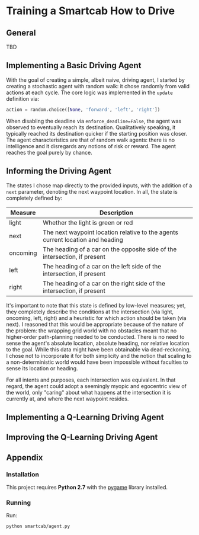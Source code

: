 Training a Smartcab How to Drive
================================

## General

TBD

## Implementing a Basic Driving Agent

<!-- Observe what you see with the agent's behavior as it takes random actions. Does the smartcab eventually make it to the destination? Are there any other interesting observations to note? -->

With the goal of creating a simple, albeit naive, driving agent, I started by creating a stochastic agent with random walk: it chose randomly from valid actions at each cycle. The core logic was implemented in the `update` definition via:

```python
action = random.choice([None, 'forward', 'left', 'right'])
```

When disabling the deadline via `enforce_deadline=False`, the agent was observed to eventually reach its destination. Qualitatively speaking, it typically reached its destination quicker if the starting position was closer. The agent characteristics are that of random walk agents: there is no intelligence and it disregards any notions of risk or reward. The agent reaches the goal purely by chance.

## Informing the Driving Agent

<!-- What states have you identified that are appropriate for modeling the smartcab and environment? Why do you believe each of these states to be appropriate for this problem? -->

The states I chose map directly to the provided inputs, with the addition of a `next` parameter, denoting the next waypoint location. In all, the state is completely defined by:

| Measure   | Description |
|-----------|-------------|
| light     | Whether the light is green or red |
| next      | The next waypoint location relative to the agents current location and heading |
| oncoming  | The heading of a car on the opposite side of the intersection, if present |
| left      | The heading of a car on the left side of the intersection, if present |
| right     | The heading of a car on the right side of the intersection, if present |

It's important to note that this state is defined by low-level measures; yet, they completely describe the conditions at the intersection (via light, oncoming, left, right) and a heuristic for which action should be taken (via next). I reasoned that this would be appropriate because of the nature of the problem: the wrapping grid world with no obstacles meant that no higher-order path-planning needed to be conducted. There is no need to sense the agent's absolute location, absolute heading, nor relative location to the goal. While this data might have been obtainable via dead-reckoning, I chose not to incorporate it for both simplicity and the notion that scaling to a non-deterministic world would have been impossible without faculties to sense its location or heading.

For all intents and purposes, each intersection was equivalent. In that regard, the agent could adopt a seemingly myopic and egocentric view of the world, only "caring" about what happens at the intersection it is currently at, and where the next waypoint resides.

## Implementing a Q-Learning Driving Agent

<!-- What changes do you notice in the agent's behavior when compared to the basic driving agent when random actions were always taken? Why is this behavior occurring? -->

## Improving the Q-Learning Driving Agent

<!-- Report the different values for the parameters tuned in your basic implementation of Q-Learning. For which set of parameters does the agent perform best? How well does the final driving agent perform? -->

## Appendix

### Installation

This project requires **Python 2.7** with the [pygame](https://www.pygame.org/wiki/GettingStarted) library installed.

### Running

Run:

```
python smartcab/agent.py
```  
